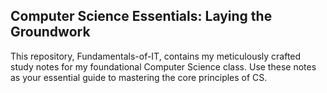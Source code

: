 ## Computer Science Essentials: Laying the Groundwork

This repository, Fundamentals-of-IT, contains my meticulously crafted study notes for my foundational Computer Science class. Use these notes as your essential guide to mastering the core principles of CS.
